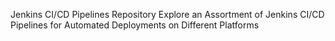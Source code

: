 Jenkins CI/CD Pipelines Repository
Explore an Assortment of Jenkins CI/CD Pipelines for Automated Deployments on Different Platforms
